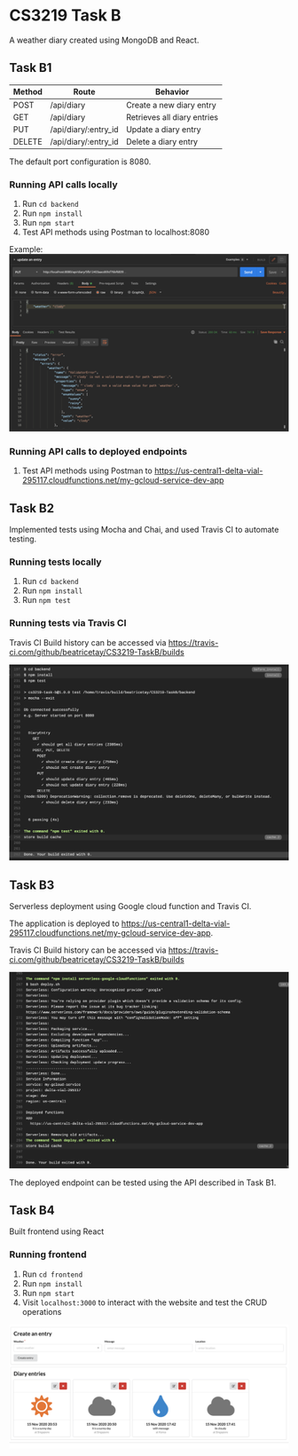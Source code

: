 <h1>CS3219 Task B</h1>
A weather diary created using MongoDB and React.

<h2>Task B1</h2>

Method | Route | Behavior
--- | --- | ---
POST | /api/diary | Create a new diary entry
GET | /api/diary | Retrieves all diary entries
PUT | /api/diary/:entry_id | Update a diary entry
DELETE | /api/diary/:entry_id | Delete a diary entry

The default port configuration is 8080.

<h3>Running API calls locally</h3>

1. Run `cd backend`
2. Run `npm install`
3. Run `npm start`
4. Test API methods using Postman to localhost:8080

Example:
![](./pictures/postman.png)

<h3>Running API calls to deployed endpoints</h3>

1. Test API methods using Postman to https://us-central1-delta-vial-295117.cloudfunctions.net/my-gcloud-service-dev-app 


<h2>Task B2</h2>
Implemented tests using Mocha and Chai, and used Travis CI to automate testing.

<h3>Running tests locally</h3>

1. Run `cd backend`
1. Run `npm install`
2. Run `npm test`

<h3>Running tests via Travis CI</h3>

Travis CI Build history can be accessed via https://travis-ci.com/github/beatricetay/CS3219-TaskB/builds 

![](./pictures/test.png)


<h2>Task B3</h2>
Serverless deployment using Google cloud function and Travis CI.

The application is deployed to https://us-central1-delta-vial-295117.cloudfunctions.net/my-gcloud-service-dev-app.

Travis CI Build history can be accessed via https://travis-ci.com/github/beatricetay/CS3219-TaskB/builds 

![](./pictures/deploy.png)

The deployed endpoint can be tested using the API described in Task B1.

<h2>Task B4</h2>
Built frontend using React

<h3>Running frontend</h3>

1. Run `cd frontend`
2. Run `npm install`
3. Run `npm start`
4. Visit `localhost:3000` to interact with the website and test the CRUD operations

![](./pictures/frontend.png)
